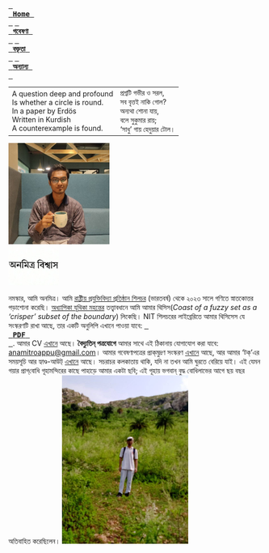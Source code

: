 [<kbd> <br> **Home** <br> </kbd>](README.md) [<kbd> <br> **গবেষণা** <br> </kbd>](research.md) [<kbd> <br> **বক্তৃতা** <br> </kbd>](talks.md) [<kbd> <br> **অন্যান্য** <br> </kbd>](hobbies.md)

| | |
| --- | --- |
| A question deep and profound<br>Is whether a circle is round.<br> In a paper by Erdös<br>Written in Kurdish<br>A counterexample is found. | প্রশ্নটি গভীর ও সরল,<br>সব বৃত্তই নাকি গোল?<br>অন্যথা শোনা যায়,<br>বলে সুকুমার রায়;<br>‘সাধু’ গায় হেদুয়ার টোল। |

<img src="picture.jpg" alt="drawing" width="200"/><br><img src="name3.jpg" alt="drawing" width="100"/>

নমস্কার, আমি অনমিত্র। আমি [রাষ্ট্রীয় প্রযুক্তিবিদ্যা প্রতিষ্ঠান শিলচর](http://maths.nits.ac.in/) (ভারতবর্ষ) থেকে ২০২৩ সালে গণিতে স্নাতকোত্তর পড়াশোনা করেছি। [অধ্যাপিকা যূথিকা মহন্তের](http://maths.nits.ac.in/juthika/) তত্ত্বাবধানে আমি আমার থিসিস(*Coast of a fuzzy set as a ‘crisper’ subset of the boundary*) লিকেছি। NIT শিলচরের লাইব্রেরিতে আমার থিসিসেস যে সংস্করণটি রাখা আছে, তার একটি অনুলিপি এখানে পাওয়া যাবে: [<kbd> <br> **PDF** <br> </kbd>](files/anamitro_thesis_old.pdf). আমার CV [এখানে](files/anamitro_cv.pdf) আছে। **বৈদ্যুতিন্ পত্রযোগে** আমার সাথে এই ঠিকানায় যোগাযোগ করা যাবে: anamitroappu@gmail.com। আমার গবেষণাপত্রের প্রাক্‌মুদ্রণ সংস্করণ [এখানে](research.md) আছে, আর আমার ‘টক্’এর সময়সূচি আর হ্যাণ্ড-আউট্ [এখানে](talks.md) আছে। সচরাচর কলকাতায় থাকি, যদি না তখন আমি ঘুরতে বেরিয়ে যাই। এই যেমন গয়ার প্রাগ্‌বোধি গূহামন্দিরের কাছে পাহাড়ে আমার একটা ছবি; এই গূহায় ভগবান্ বুদ্ধ বোধিলাভের আগে ছয় বছর অতিবাহিত করেছিলেন।
<img src="pictures/pragbodhi.jpg" alt="drawing" width="250"/>

